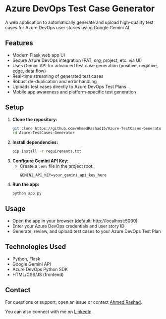 # Azure DevOps Test Case Generator

A web application to automatically generate and upload high-quality test cases for Azure DevOps user stories using Google Gemini AI.

## Features
- Modern Flask web app UI
- Secure Azure DevOps integration (PAT, org, project, etc. via UI)
- Uses Gemini API for advanced test case generation (positive, negative, edge, data flow)
- Real-time streaming of generated test cases
- Robust de-duplication and error handling
- Uploads test cases directly to Azure DevOps Test Plans
- Mobile app awareness and platform-specific test generation

## Setup
1. **Clone the repository:**
   ```sh
   git clone https://github.com/AhmedRashad15/Azure-TestCases-Generator.git
   cd Azure-TestCases-Generator
   ```
2. **Install dependencies:**
   ```sh
   pip install -r requirements.txt
   ```
3. **Configure Gemini API Key:**
   - Create a `.env` file in the project root:
     ```
     GEMINI_API_KEY=your_gemini_api_key_here
     ```
4. **Run the app:**
   ```sh
   python app.py
   ```

## Usage
- Open the app in your browser (default: http://localhost:5000)
- Enter your Azure DevOps credentials and user story ID
- Generate, review, and upload test cases to your Azure DevOps Test Plan

## Technologies Used
- Python, Flask
- Google Gemini API
- Azure DevOps Python SDK
- HTML/CSS/JS (frontend)

## Contact
For questions or support, open an issue or contact [Ahmed Rashad](mailto:ahmedmohamed255106@gmail.com).

You can also connect with me on [LinkedIn](https://www.linkedin.com/in/ahmed-rashad-27b1ba229/). 